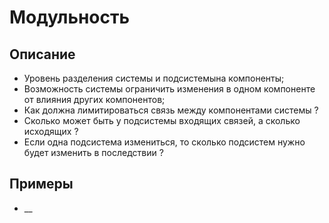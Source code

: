 
# Модульность
## Описание
- Уровень разделения системы и подсистемына компоненты;
- Возможность системы ограничить изменения в одном компоненте от влияния других компонентов;
- Как должна лимитироваться связь между компонентами системы ?
- Сколько может быть у подсистемы входящих связей, а сколько исходящих ?
- Если одна подсистема измениться, то сколько подсистем нужно будет изменить в последствии ?
## Примеры
- __

